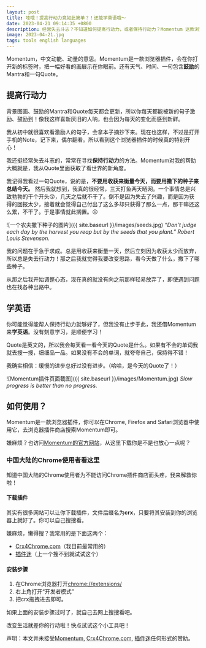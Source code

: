 ```yaml
---
layout: post
title: 哇哦！提高行动力竟如此简单？！还能学英语哦～
date: 2023-04-21 09:14:35 +0800
description: 经常失去斗志？不知道如何提高行动力，或者保持行动力？Momentum 这款浏览器插件，一定能够帮到你！支持 Chrome, Firefox and Safari 三大浏览器。中国大陆的 Chrome 使用者也能放心使用哦！
image: 2023-04-21.jpg
tags: tools english languages
---
```


Momentum，中文动能、动量的意思。Momentum是一款浏览器插件，会在你打开新的标签时，把一幅好看的画展示在你眼前。还有天气、时间、一句包含**鼓励**的Mantra和一句Quote。

## 提高行动力

背景图画、鼓励的Mantra和Quote每天都会更新，所以你每天都能被新的句子激励、鼓励到！像我这样喜新厌旧的人呐，也会因为每天的变化而感到新鲜。

我从初中就很喜欢看激励人的句子，会拿本子摘抄下来。现在也这样，不过是打开手机的Note，记下来，偶尔翻看。所以看到这个浏览器插件的时候真的特别开心！

我还挺经常失去斗志的，常常在寻找**保持行动力**的方法。Momentum对我的帮助大概就是，我从Quote里面获取了看世界的新角度。

我记得我看过一句Quote，说的是，**不要用收获来衡量今天，而要用撒下的种子来总结今天。** 然后我就想到，我真的很经常，三天打鱼两天晒网。一个事情总是兴致勃勃的干个开头😚，几天之后就不干了。倒不是因为失去了兴趣，而是因为获得的回报太少，接着就会觉得自己付出了这么多却只获得了那么一点，那干嘛还这么累，不干了。于是事情就此搁置。😐

![一个农夫撒下种子的图片]({{ site.baseurl }}/images/seeds.jpg)
*“Don’t judge each day by the harvest you reap but by the seeds that you plant.” Robert Louis Stevenson.*

我的问题在于急于求成。总是用收获来衡量一天，然后立刻因为收获太少而放弃，所以总是失去行动力！那之后我就觉得我要改变思路，看今天做了什么，撒下了哪些种子。

从那之后我开始调整心态，现在真的就没有向之前那样轻易放弃了，即使遇到问题也在找各种出路中。

## 学英语

你可能觉得能帮人保持行动力就够好了，但我没有止步于此，我还借Momentum来**学英语**。没有刻意学习，是顺便学习！

Quote是英文的，所以我会每天看一看今天的Quote是什么。如果有不会的单词我就去搜一搜，细细品一品。如果没有不会的单词，就夸夸自己，保持得不错！

我确实相信：缓慢的进步总好过没有进步。（哈哈，是今天的Quote了！）

![Momentum插件页面截图]({{ site.baseurl }}/images/Momentum.jpg)
*Slow progress is better than no progress.*

## 如何使用？

Momentum是一款浏览器插件，你可以在Chrome, Firefox and Safari浏览器中使用它，去浏览器插件商店搜索Momentum即可。

嫌麻烦？也访问[Momentum的官方网站](https://Momentumdash.com/)，从这里下载你是不是也放心一点呢？

### 中国大陆的Chrome使用者看这里

知道中国大陆的Chrome使用者为不能访问Chrome插件商店而头疼，我来解救你啦！

#### 下载插件

其实有很多网站可以让你下载插件，文件后缀名为**crx**，只要将其安装到你的浏览器上就好了。你可以自己搜搜看。

嫌麻烦，懒得搜？我常用的是下面这两个：
- [Crx4Chrome.com](https://www.crx4chrome.com/)（我目前最常用的）
- [插件迷](https://www.chajianmi.com/)（上一个搜不到就试试这个）

#### 安装步骤
1. 在Chrome浏览器打开[chrome://extensions/](chrome://extensions/)
1. 右上角打开“开发者模式”
1. 把crx拖拽进去即可。

如果上面的安装步骤过时了，就自己去网上搜搜看吧。

改变生活就差你的行动啦！快点试试这个小工具吧！

声明：本文并未接受[Momentum](https://Momentumdash.com/), [Crx4Chrome.com](https://www.crx4chrome.com/), [插件迷](https://www.chajianmi.com/)任何形式的赞助。
